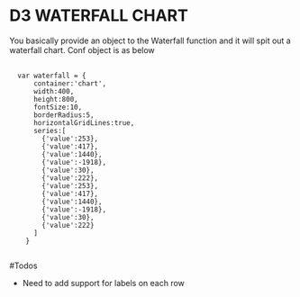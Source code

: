 D3 WATERFALL CHART
===================
You basically provide an object to the Waterfall function and it will spit out a waterfall chart.
Conf object is as below
<pre>
  <code>
  var waterfall = {
      container:'chart',
      width:400,
      height:800,
      fontSize:10,
      borderRadius:5,
      horizontalGridLines:true,
      series:[
        {'value':253},
        {'value':417},
        {'value':1440},
        {'value':-1918},
        {'value':30},
        {'value':222},
        {'value':253},
        {'value':417},
        {'value':1440},
        {'value':-1918},
        {'value':30},
        {'value':222}
      ]
    }
  </code>
</pre>

#Todos
- Need to add support for labels on each row
